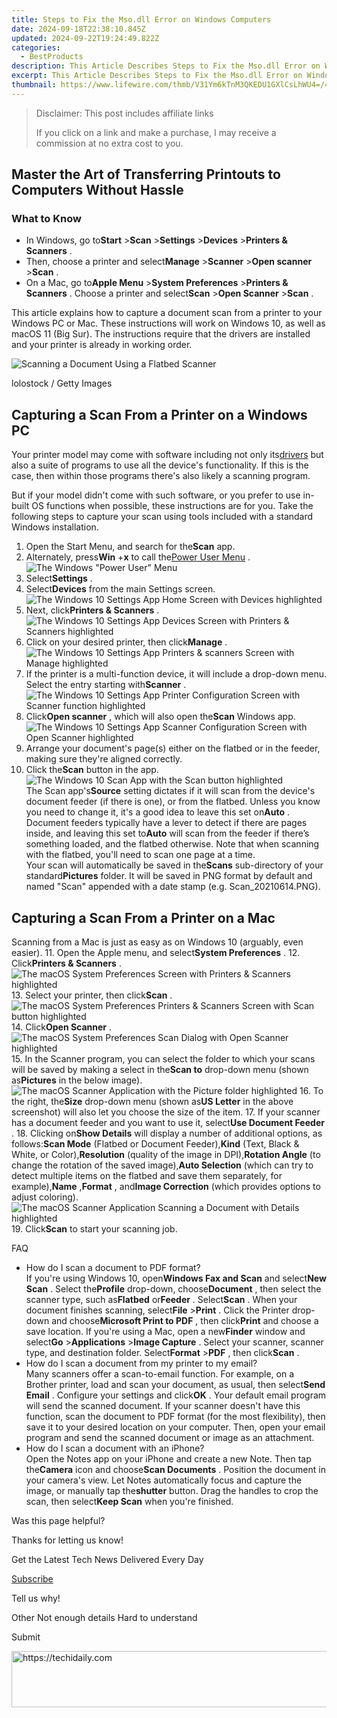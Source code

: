 ```yaml
---
title: Steps to Fix the Mso.dll Error on Windows Computers
date: 2024-09-18T22:38:10.845Z
updated: 2024-09-22T19:24:49.822Z
categories:
  - BestProducts
description: This Article Describes Steps to Fix the Mso.dll Error on Windows Computers
excerpt: This Article Describes Steps to Fix the Mso.dll Error on Windows Computers
thumbnail: https://www.lifewire.com/thmb/V31Ym6kTnM3QKEDU1GXlCsLhWU4=/400x300/filters:no_upscale():max_bytes(150000):strip_icc():format(webp)/mso-dll-error-60a6e6bffb684130aa3b1318a3b076dc.png
---
```


>  Disclaimer: This post includes affiliate links
>
>  If you click on a link and make a purchase, I may receive a commission at no extra cost to you.
>

## Master the Art of Transferring Printouts to Computers Without Hassle
### What to Know

* In Windows, go to**Start** \>**Scan** \>**Settings** \>**Devices** \>**Printers & Scanners** .
* Then, choose a printer and select**Manage** \>**Scanner** \>**Open scanner** \>**Scan** .
* On a Mac, go to**Apple Menu** \>**System Preferences** \>**Printers & Scanners** . Choose a printer and select**Scan** \>**Open Scanner** \>**Scan** .

 This article explains how to capture a document scan from a printer to your Windows PC or Mac. These instructions will work on Windows 10, as well as macOS 11 (Big Sur). The instructions require that the drivers are installed and your printer is already in working order.

![Scanning a Document Using a Flatbed Scanner](https://www.lifewire.com/thmb/4ttTzWS9kaWy0rhmgoB3ZRzAwXQ=/1500x0/filters:no_upscale():max_bytes(150000):strip_icc():format(webp)/how-to-scan-from-printer-computer-1-97c5bf309a29400a92d8ba96f4af302b.jpg)

lolostock / Getty Images

## Capturing a Scan From a Printer on a Windows PC

 Your printer model may come with software including not only its[drivers](https://www.lifewire.com/what-is-a-device-driver-2625796) but also a suite of programs to use all the device's functionality. If this is the case, then within those programs there's also likely a scanning program.

 But if your model didn't come with such software, or you prefer to use in-built OS functions when possible, these instructions are for you. Take the following steps to capture your scan using tools included with a standard Windows installation.

1. Open the Start Menu, and search for the**Scan** app.
2. Alternately, press**Win** +**x** to call the[Power User Menu](https://www.lifewire.com/what-is-the-power-user-menu-2625968) .  
![The Windows "Power User" Menu](https://www.lifewire.com/thmb/kgpd2560_TwRJkuY7a59tVapXF0=/1500x0/filters:no_upscale():max_bytes(150000):strip_icc():format(webp)/how-to-scan-from-printer-computer-2-fddf79dcabde4333869b9e58bb271f87.jpg)
3. Select**Settings** .
4. Select**Devices** from the main Settings screen.  
![The Windows 10 Settings App Home Screen with Devices highlighted](https://www.lifewire.com/thmb/eDONGxJf7R2qCHBGD978GGxclL4=/1500x0/filters:no_upscale():max_bytes(150000):strip_icc():format(webp)/Devices-d1d66147ad624e268dbeba04e5b237ca.jpg)
5. Next, click**Printers & Scanners** .  
![The Windows 10 Settings App Devices Screen with Printers & Scanners highlighted](https://www.lifewire.com/thmb/x9HL3nDN07axKHJsiygffYWVwYo=/1500x0/filters:no_upscale():max_bytes(150000):strip_icc():format(webp)/printersandscanners-0b40e3c4f97a4e998c6fb41cd89cd739.jpg)
6. Click on your desired printer, then click**Manage** .  
![The Windows 10 Settings App Printers & scanners Screen with Manage highlighted](https://www.lifewire.com/thmb/Bufectav3Z2SYkpSnHtUajfbvLI=/1500x0/filters:no_upscale():max_bytes(150000):strip_icc():format(webp)/Manage-93049873ca554c60adb81714a71c063f.jpg)
7. If the printer is a multi-function device, it will include a drop-down menu. Select the entry starting with**Scanner** .  
![The Windows 10 Settings App Printer Configuration Screen with Scanner function highlighted](https://www.lifewire.com/thmb/Y-QajltiFDvfDF-v2ir44sI--SI=/1500x0/filters:no_upscale():max_bytes(150000):strip_icc():format(webp)/Scanner-84125b5402814c6987469662d6d379c3.jpg)
8. Click**Open scanner** , which will also open the**Scan** Windows app.  
![The Windows 10 Settings App Scanner Configuration Screen with Open Scanner highlighted](https://www.lifewire.com/thmb/JsnzRlGh3OYThkvTZjjRhC3XJtc=/1500x0/filters:no_upscale():max_bytes(150000):strip_icc():format(webp)/OpenScanner-3eaf187241ed41408030d883203845f3.jpg)
9. Arrange your document's page(s) either on the flatbed or in the feeder, making sure they're aligned correctly.
10. Click the**Scan** button in the app.  
![The Windows 10 Scan App with the Scan button highlighted](https://www.lifewire.com/thmb/WLr6RpHDDLddotjF9KKk8SDNUEo=/1500x0/filters:no_upscale():max_bytes(150000):strip_icc():format(webp)/ClickScan-c4149a12b3204f6aaba63680ccbfd6b7.jpg)  
 The Scan app's**Source** setting dictates if it will scan from the device's document feeder (if there is one), or from the flatbed. Unless you know you need to change it, it's a good idea to leave this set on**Auto** . Document feeders typically have a lever to detect if there are pages inside, and leaving this set to**Auto** will scan from the feeder if there’s something loaded, and the flatbed otherwise. Note that when scanning with the flatbed, you'll need to scan one page at a time.  
 Your scan will automatically be saved in the**Scans** sub-directory of your standard**Pictures** folder. It will be saved in PNG format by default and named "Scan" appended with a date stamp (e.g. Scan\_20210614.PNG).  

## Capturing a Scan From a Printer on a Mac

 Scanning from a Mac is just as easy as on Windows 10 (arguably, even easier).
11. Open the Apple menu, and select**System Preferences** .
12. Click**Printers & Scanners** .  
![The macOS System Preferences Screen with Printers & Scanners highlighted](https://www.lifewire.com/thmb/kKB-VHVfmhPQBA1nK35yWTJhURw=/1500x0/filters:no_upscale():max_bytes(150000):strip_icc():format(webp)/PrintersScanners-08c144e554c34b8fb7d8712f0b93da0c.jpg)
13. Select your printer, then click**Scan** .  
![The macOS System Preferences Printers & Scanners Screen with Scan button highlighted](https://www.lifewire.com/thmb/ktR2WSWzlEpbc2NybPodItSivPc=/1500x0/filters:no_upscale():max_bytes(150000):strip_icc():format(webp)/ClickScan-c2dda167a6f64532b0d662ba60fbfe31.jpg)
14. Click**Open Scanner** .  
![The macOS System Preferences Scan Dialog with Open Scanner highlighted](https://www.lifewire.com/thmb/4DMwvMWBnIx8IPv3Hgkl-uBcm_s=/1500x0/filters:no_upscale():max_bytes(150000):strip_icc():format(webp)/OpenScanner-14267d0b3c344e82bb76d483242ca332.jpg)
15. In the Scanner program, you can select the folder to which your scans will be saved by making a select in the**Scan to** drop-down menu (shown as**Pictures** in the below image).  
![The macOS Scanner Application with the Picture folder highlighted](https://www.lifewire.com/thmb/4Q2yOFaCL5sBUADyZYmgtNYn9o8=/1500x0/filters:no_upscale():max_bytes(150000):strip_icc():format(webp)/Pictures-be3197066428416cb2444bb85fdf59dd.jpg)
16. To the right, the**Size** drop-down menu (shown as**US Letter** in the above screenshot) will also let you choose the size of the item.
17. If your scanner has a document feeder and you want to use it, select**Use Document Feeder** .
18. Clicking on**Show Details** will display a number of additional options, as follows:**Scan Mode** (Flatbed or Document Feeder),**Kind** (Text, Black & White, or Color),**Resolution** (quality of the image in DPI),**Rotation Angle** (to change the rotation of the saved image),**Auto Selection** (which can try to detect multiple items on the flatbed and save them separately, for example),**Name** ,**Format** , and**Image Correction** (which provides options to adjust coloring).  
![The macOS Scanner Application Scanning a Document with Details highlighted](https://www.lifewire.com/thmb/_CU3M_zojdub71CJo_K9LWxslG8=/1500x0/filters:no_upscale():max_bytes(150000):strip_icc():format(webp)/ScanDetails-74517a6b0c814e1f8cf950c48fa53b2f.jpg)
19. Click**Scan** to start your scanning job.

 FAQ

* How do I scan a document to PDF format?  
 If you're using Windows 10, open**Windows Fax and Scan** and select**New Scan** . Select the**Profile** drop-down, choose**Document** , then select the scanner type, such as**Flatbed** or**Feeder** . Select**Scan** . When your document finishes scanning, select**File** \>**Print** . Click the Printer drop-down and choose**Microsoft Print to PDF** , then click**Print** and choose a save location. If you're using a Mac, open a new**Finder** window and select**Go** \>**Applications** \>**Image Capture** . Select your scanner, scanner type, and destination folder. Select**Format** \>**PDF** , then click**Scan** .
* How do I scan a document from my printer to my email?  
 Many scanners offer a scan-to-email function. For example, on a Brother printer, load and scan your document, as usual, then select**Send Email** . Configure your settings and click**OK** . Your default email program will send the scanned document. If your scanner doesn't have this function, scan the document to PDF format (for the most flexibility), then save it to your desired location on your computer. Then, open your email program and send the scanned document or image as an attachment.
* How do I scan a document with an iPhone?  
 Open the Notes app on your iPhone and create a new Note. Then tap the**Camera** icon and choose**Scan Documents** . Position the document in your camera's view. Let Notes automatically focus and capture the image, or manually tap the**shutter** button. Drag the handles to crop the scan, then select**Keep Scan** when you're finished.

Was this page helpful?

Thanks for letting us know!

 Get the Latest Tech News Delivered Every Day

[Subscribe](https://www.lifewire.com/#)

Tell us why!

 Other  Not enough details  Hard to understand

 Submit

<ins class="adsbygoogle"
     style="display:block"
     data-ad-format="autorelaxed"
     data-ad-client="ca-pub-7571918770474297"
     data-ad-slot="1223367746"></ins>

<ins class="adsbygoogle"
     style="display:block"
     data-ad-client="ca-pub-7571918770474297"
     data-ad-slot="8358498916"
     data-ad-format="auto"
     data-full-width-responsive="true"></ins>



<!-- affiliate ads begin -->
<a href="https://unicoeye.pxf.io/c/5597632/2134230/18498" target="_top" id="2134230">
  <img src="//a.impactradius-go.com/display-ad/18498-2134230" border="0" alt="https://techidaily.com" width="728" height="90"/>
</a>
<img height="0" width="0" src="https://unicoeye.pxf.io/i/5597632/2134230/18498" style="position:absolute;visibility:hidden;" border="0" />
<!-- affiliate ads end -->

